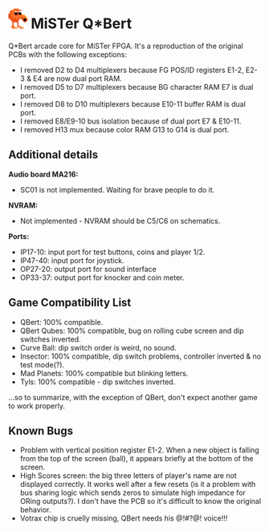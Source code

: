 ![QBert Character](./qbert.png) MiSTer Q*Bert
=============================================

Q*Bert arcade core for MiSTer FPGA. It's a reproduction of the original PCBs with the following exceptions:

- I removed D2 to D4 multiplexers because FG POS/ID registers E1-2, E2-3 & E4 are now dual port RAM.
- I removed D5 to D7 multiplexers because BG character RAM E7 is dual port.
- I removed D8 to D10 multiplexers because E10-11 buffer RAM is dual port.
- I removed E8/E9-10 bus isolation because of dual port E7 & E10-11.
- I removed H13 mux because color RAM G13 to G14 is dual port.

Additional details
------------------

**Audio board MA216:**

- SC01 is not implemented. Waiting for brave people to do it.

**NVRAM:**

- Not implemented - NVRAM should be C5/C6 on schematics.

**Ports:**

- IP17-10: input port for test buttons, coins and player 1/2.
- IP47-40: input port for joystick.
- OP27-20: output port for sound interface
- OP33-37: output port for knocker and coin meter.

Game Compatibility List
-----------------------

- QBert: 100% compatible.
- QBert Qubes: 100% compatible, bug on rolling cube screen and dip switches inverted.
- Curve Ball: dip switch order is weird, no sound.
- Insector: 100% compatible, dip switch problems, controller inverted & no test mode(?).
- Mad Planets: 100% compatible but blinking letters.
- Tyls: 100% compatible - dip switches inverted.

...so to summarize, with the exception of QBert, don't expect another game to work properly.

Known Bugs
----------

- Problem with vertical position register E1-2. When a new object is falling from the top of the screen (ball), it appears briefly at the bottom of the screen.
- High Scores screen: the big three letters of player's name are not displayed correctly. It works well after a few resets (is it a problem with bus sharing logic which sends zeros to simulate high impedance for ORing outputs?). I don't have the PCB so it's difficult to know the original behavior.
- Votrax chip is cruelly missing, QBert needs his @!#?@! voice!!!
